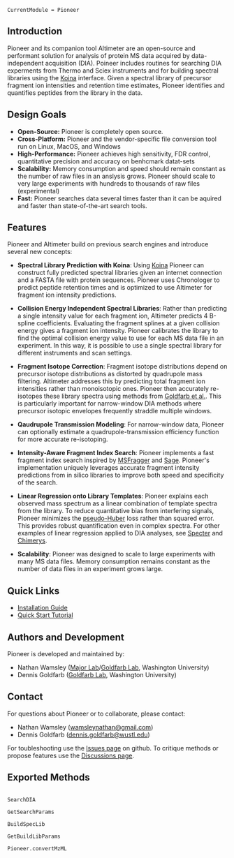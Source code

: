 ```@meta
CurrentModule = Pioneer
```

## Introduction

Pioneer and its companion tool Altimeter are an open-source and performant solution for analysis of protein MS data acquired by data-independent acquisition (DIA). Poineer includes routines for searching DIA experments from Thermo and Sciex instruments and for building spectral libraries using the [Koina](https://koina.wilhelmlab.org/) interface. Given a spectral library of precursor fragment ion intensities and retention time estimates, Pioneer identifies and quantifies peptides from the library in the data. 

## Design Goals

- **Open-Source:** Pioneer is completely open source. 
- **Cross-Platform:** Pioneer and the vendor-specific file conversion tool run on Linux, MacOS, and Windows
- **High-Performance:** Pioneer achieves high sensitivity, FDR control, quantitative precision and accuracy on benhcmark datat-sets 
- **Scalability:** Memory consumption and speed should remain constant as the number of raw files in an anslysis grows. Pioneer should scale to very large experiments with hundreds to thousands of raw files (experimental)
- **Fast:** Pioneer searches data several times faster than it can be aquired and faster than state-of-the-art search tools.

## Features
Pioneer and Altimeter build on previous search engines and introduce several new concepts:

* **Spectral Library Prediction with Koina**: Using [Koina](https://koina.wilhelmlab.org/) Pioneer can construct fully predicted spectral libraries given an internet connection and a FASTA file with protein sequences. Pioneer uses Chronologer to predict peptide retention times and is optimized to use Altimeter for fragment ion intensity predictions.

* **Collision Energy Independent Spectral Libraries**: Rather than predicting a single intensity value for each fragment ion, Altimeter predicts 4 B-spline coefficients. Evaluating the fragment splines at a given collision energy gives a fragment ion intensity. Pioneer calibrates the library to find the optimal collision energy value to use for each MS data file in an experiment. In this way, it is possible to use a single spectral library for different instruments and scan settings. 

* **Fragment Isotope Correction**: Fragment isotope distributions depend on precursor isotope distributions as distorted by quadrupole mass filtering. Altimeter addresses this by predicting total fragment ion intensities rather than monoisotopic ones. Pioneer then accurately re-isotopes these library spectra using methods from [Goldfarb et al.](https://pmc.ncbi.nlm.nih.gov/articles/PMC6166224/). This is particularly important for narrow-window DIA methods where precursor isotopic envelopes frequently straddle multiple windows.

* **Qaudrupole Transmission Modeling**: For narrow-window data, Pioneer can optionally estimate a quadrupole-transmission efficiency function for more accurate re-isotoping. 

* **Intensity-Aware Fragment Index Search**: Pioneer implements a fast fragment index search inspired by [MSFragger](https://pubmed.ncbi.nlm.nih.gov/28394336/) and [Sage](https://pubmed.ncbi.nlm.nih.gov/37819886/). Pioneer's implementation uniquely leverages accurate fragment intensity predictions from in silico libraries to improve both speed and specificity of the search.

* **Linear Regression onto Library Templates**: Pioneer explains each observed mass spectrum as a linear combination of template spectra from the library. To reduce quantitative bias from interfering signals, Pioneer minimizes the [pseudo-Huber](https://en.wikipedia.org/wiki/Huber_loss) loss rather than squared error. This provides robust quantification even in complex spectra. For other examples of linear regression applied to DIA analyses, see [Specter](https://pubmed.ncbi.nlm.nih.gov/29608554/) and [Chimerys](https://www.biorxiv.org/content/10.1101/2024.05.27.596040v2).

* **Scalability**: Pioneer was designed to scale to large experiments with many MS data files. Memory consumption remains constant as the number of data files in an experiment grows large. 

## Quick Links

- [Installation Guide](@ref)
- [Quick Start Tutorial](@ref)

## Authors and Development
Pioneer is developed and maintained by:
- Nathan Wamsley ([Major Lab](https://majorlab.wustl.edu/)/[Goldfarb Lab](https://goldfarblab.wustl.edu/), Washington University)
- Dennis Goldfarb ([Goldfarb Lab](https://goldfarblab.wustl.edu/), Washington University)

## Contact
For questions about Pioneer or to collaborate, please contact:
- Nathan Wamsley (wamsleynathan@gmail.com)
- Dennis Goldfarb (dennis.goldfarb@wustl.edu)

For toubleshooting use the [Issues page](https://github.com/nwamsley1/Pioneer.jl/issues) on github. To critique methods or propose features use the [Discussions page](https://github.com/nwamsley1/Pioneer.jl/discussions).

## Exported Methods 
```@index
```

```@docs
SearchDIA
```
```@docs
GetSearchParams
```
```@docs
BuildSpecLib
```
```@docs
GetBuildLibParams
```
```@docs
Pioneer.convertMzML
```
